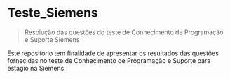# Teste_Siemens
> Resolução das questões do teste de Conhecimento de Programação e Suporte Siemens

Este repositorio tem finalidade de apresentar os resultados das questões fornecidas no teste de Conhecimento de Programação e Suporte para estagio na Siemens

